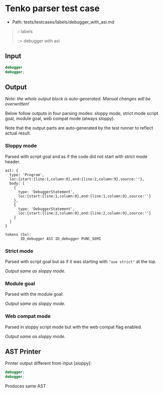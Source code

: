 # Tenko parser test case

- Path: tests/testcases/labels/debugger_with_asi.md

> :: labels
>
> ::> debugger with asi

## Input

`````js
debugger
debugger;
`````

## Output

_Note: the whole output block is auto-generated. Manual changes will be overwritten!_

Below follow outputs in four parsing modes: sloppy mode, strict mode script goal, module goal, web compat mode (always sloppy).

Note that the output parts are auto-generated by the test runner to reflect actual result.

### Sloppy mode

Parsed with script goal and as if the code did not start with strict mode header.

`````
ast: {
  type: 'Program',
  loc:{start:{line:1,column:0},end:{line:2,column:9},source:''},
  body: [
    {
      type: 'DebuggerStatement',
      loc:{start:{line:1,column:0},end:{line:1,column:8},source:''}
    },
    {
      type: 'DebuggerStatement',
      loc:{start:{line:2,column:0},end:{line:2,column:9},source:''}
    }
  ]
}

tokens (5x):
       ID_debugger ASI ID_debugger PUNC_SEMI
`````

### Strict mode

Parsed with script goal but as if it was starting with `"use strict"` at the top.

_Output same as sloppy mode._

### Module goal

Parsed with the module goal.

_Output same as sloppy mode._

### Web compat mode

Parsed in sloppy script mode but with the web compat flag enabled.

_Output same as sloppy mode._

## AST Printer

Printer output different from input [sloppy]:

````js
debugger;
debugger;
````

Produces same AST
